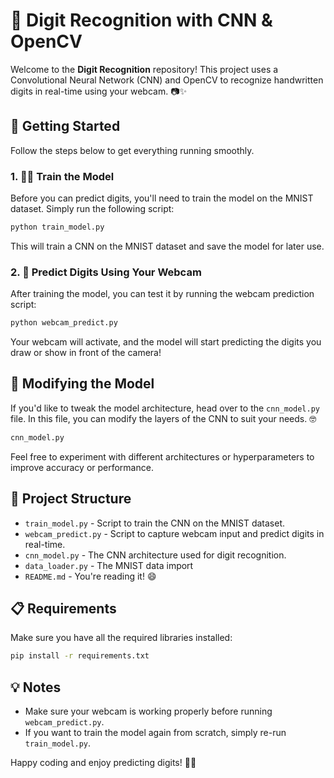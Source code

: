 # 🧠 Digit Recognition with CNN & OpenCV

Welcome to the **Digit Recognition** repository! This project uses a Convolutional Neural Network (CNN) and OpenCV to recognize handwritten digits in real-time using your webcam. 📷✨

## 🚀 Getting Started

Follow the steps below to get everything running smoothly.

### 1. 🏋️‍♂️ Train the Model

Before you can predict digits, you'll need to train the model on the MNIST dataset. Simply run the following script:

```bash
python train_model.py
```

This will train a CNN on the MNIST dataset and save the model for later use.

### 2. 🎥 Predict Digits Using Your Webcam

After training the model, you can test it by running the webcam prediction script:

```bash
python webcam_predict.py
```

Your webcam will activate, and the model will start predicting the digits you draw or show in front of the camera!

## 🔧 Modifying the Model

If you'd like to tweak the model architecture, head over to the `cnn_model.py` file. In this file, you can modify the layers of the CNN to suit your needs. 🤓

```bash
cnn_model.py
```

Feel free to experiment with different architectures or hyperparameters to improve accuracy or performance.

## 📂 Project Structure

- `train_model.py` - Script to train the CNN on the MNIST dataset.
- `webcam_predict.py` - Script to capture webcam input and predict digits in real-time.
- `cnn_model.py` - The CNN architecture used for digit recognition.
- `data_loader.py` - The MNIST data import
- `README.md` - You're reading it! 😄

## 📋 Requirements

Make sure you have all the required libraries installed:

```bash
pip install -r requirements.txt
```

## 💡 Notes

- Make sure your webcam is working properly before running `webcam_predict.py`.
- If you want to train the model again from scratch, simply re-run `train_model.py`.

Happy coding and enjoy predicting digits! 🔢🎉
